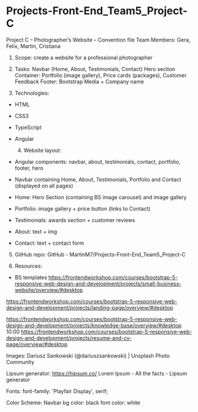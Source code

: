 # Projects-Front-End_Team5_Project-C
Project C – Photographer’s Website – Convention file
Team Members: Gera, Felix, Martin, Cristiana

1.	Scope: create a website for a professional photographer

2.	Tasks:
Navbar (Home, About, Testimonials, Contact)
Hero section 
Container: Portfolio (image gallery), Price cards (packages), Customer Feedback
Footer: Bootstrap Media +  Company name

3.	Technologies:
-	HTML
-	CSS3
-	TypeScript
-	Angular

       4. Website layout:
- Angular components: navbar, about, testimonials, contact, portfolio, footer, hero
- Navbar containing Home, About, Testimonials, Portfolio and Contact (displayed on all pages)
- Home: Hero Section (containing BS image carousel) and image gallery
- Portfolio: image gallery + price button (links to Contact)
- Testimonials: awards section + customer reviews
- About: text + img
- Contact: text + contact form


5.	GitHub repo: 
GitHub - MartinM7/Projects-Front-End_Team5_Project-C

6.	Resources:
-	BS templates 
https://frontendworkshop.com/courses/bootstrap-5-responsive-web-design-and-development/projects/small-business-website/overview/#desktop

https://frontendworkshop.com/courses/bootstrap-5-responsive-web-design-and-development/projects/landing-page/overview/#desktop

https://frontendworkshop.com/courses/bootstrap-5-responsive-web-design-and-development/projects/knowledge-base/overview/#desktop
10:00
https://frontendworkshop.com/courses/bootstrap-5-responsive-web-design-and-development/projects/resume-and-cv-page/overview/#desktop

Images:
Dariusz Sankowski (@dariuszsankowski) | Unsplash Photo Community

Lipsum generator:
https://hipsum.co/
Lorem Ipsum - All the facts - Lipsum generator

Fonts:
font-family: 'Playfair Display', serif;

Color Scheme:
Navbar
bg color: black
font color: white
